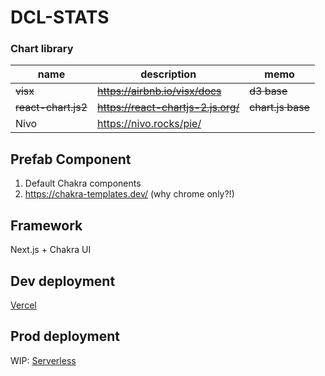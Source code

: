 # DCL-STATS

### Chart library

| name                | description                         | memo              |
| ------------------- | ----------------------------------- | ----------------- |
| ~~visx~~            | ~~https://airbnb.io/visx/docs~~     | ~~d3 base~~       |
| ~~react-chart.js2~~ | ~~https://react-chartjs-2.js.org/~~ | ~~chart.js base~~ |
| Nivo                | https://nivo.rocks/pie/             |                   |

## Prefab Component

1. Default Chakra components
2. https://chakra-templates.dev/ (why chrome only?!)

## Framework

Next.js + Chakra UI

## Dev deployment

[Vercel](https://dcl-stats.vercel.app/)

## Prod deployment

WIP: [Serverless](https://www.serverless.com/examples/serverless-nextjs)
